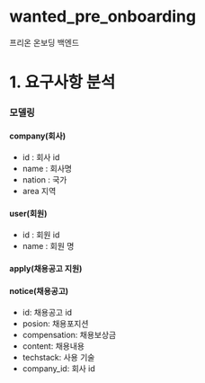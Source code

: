 # wanted_pre_onboarding
프리온 온보딩 백엔드

# 1. 요구사항 분석
### 모델링
#### company(회사)
- id : 회사 id
- name : 회사명 
- nation : 국가 
- area 지역

#### user(회원)
- id : 회원 id
- name : 회원 명

#### apply(채용공고 지원)

#### notice(채용공고)
- id: 채용공고 id
- posion: 채용포지션
- compensation: 채용보상금
- content: 채용내용
- techstack: 사용 기술
- company_id: 회사 id